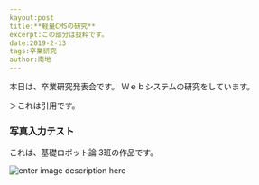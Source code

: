 ```yaml
---
kayout:post
title:**軽量CMSの研究**
excerpt:この部分は抜粋です。
date:2019-2-13
tags:卒業研究
author:南地
---
```


本日は、卒業研究発表会です。
Ｗｅｂシステムの研究をしています。

＞これは引用です。

### 写真入力テスト
これは、基礎ロボット論 3班の作品です。

![enter image description here](https://lh3.googleusercontent.com/OApg6-68hcU4sC_fqKFuLBkCNUTrJn_MVS7FU6UY0_HHbdzJxwYzJrMlPeN0x0KLUt5CQ9EFGp9M "robotarm")
